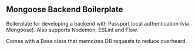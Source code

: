## Mongoose Backend Boilerplate

Boilerplate for developing a backend with Passport local authentication (via Mongoose). Also supports Nodemon, ESLint and Flow.

Comes with a Base class that memoizes DB requests to reduce overheard.
